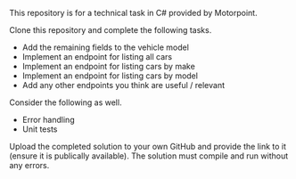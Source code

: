 This repository is for a technical task in C# provided by Motorpoint.

Clone this repository and complete the following tasks.

- Add the remaining fields to the vehicle model
- Implement an endpoint for listing all cars
- Implement an endpoint for listing cars by make
- Implement an endpoint for listing cars by model
- Add any other endpoints you think are useful / relevant

Consider the following as well.

- Error handling
- Unit tests

Upload the completed solution to your own GitHub and provide the link to it (ensure it is publically available).
The solution must compile and run without any errors.
